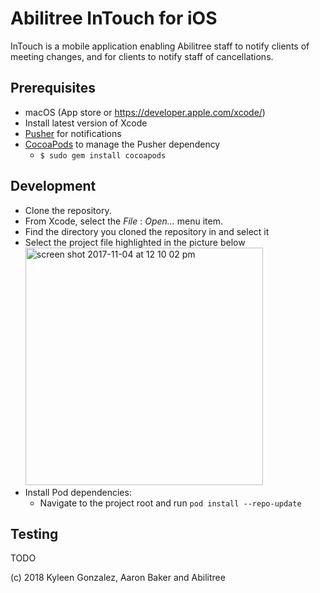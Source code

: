 # Abilitree InTouch for iOS

InTouch is a mobile application enabling Abilitree staff to notify clients of meeting changes, and for clients to notify staff of cancellations.

## Prerequisites

* macOS (App store or https://developer.apple.com/xcode/)
* Install latest version of Xcode
* [Pusher](https://pusher.com) for notifications
* [CocoaPods](https://cocoapods.org) to manage the Pusher dependency
  * `$ sudo gem install cocoapods`

## Development

* Clone the repository.
* From Xcode, select the _File_ : _Open..._ menu item.
* Find the directory you cloned the repository in and select it
* Select the project file highlighted in the picture below
  <img width="380" alt="screen shot 2017-11-04 at 12 10 02 pm" src="https://user-images.githubusercontent.com/22621127/32408659-362ebf78-c159-11e7-8beb-c03ff35eb507.png">
* Install Pod dependencies:
  * Navigate to the project root and run `pod install --repo-update`

## Testing

TODO

(c) 2018 Kyleen Gonzalez, Aaron Baker and Abilitree
